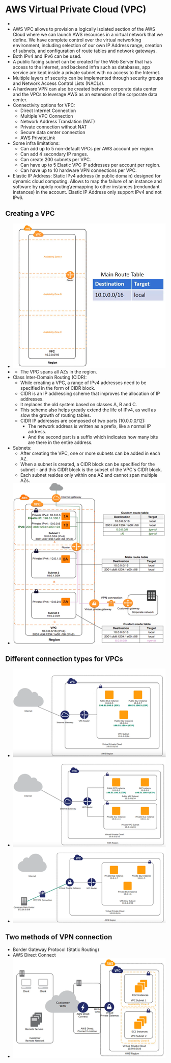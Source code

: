 # AWS Virtual Private Cloud (VPC)


* 
* AWS VPC allows to provision a logically isolated section of the AWS Cloud where we can launch AWS resources in a virtual network that we define. We have complete control over the virtual networking environment, including selection of our own IP Address range, creation of subnets, and configuration of route tables and network gateways. 
* Both IPv4 and IPv6 can be used. 
* A public facing subnet can be created for the Web Server that has access to the internet, and backend infra such as databases, app service are kept inside a private subnet with no access to the Internet. 
* Multiple layers of security can be implemented through security groups and Network Access Control Lists (NACLs). 
* A hardware VPN can also be created between corporate data center and the VPCs to leverage AWS as an extension of the corporate data center.  
* Connectivity options for VPC:
	* Direct Internet Connection
	* Multiple VPC Connection
	* Network Address Translation (NAT)
	* Private connection without NAT
	* Secure data center connection
	* AWS PrivateLink
* Some infra limitations:
	* Can add up to 5 non-default VPCs per AWS account per region. 
	* Can add 4 secondary IP ranges. 
	* Can create 200 subnets per VPC. 
	* Can have up to 5 Elastic VPC IP addresses per account per region. 
	* Can have up to 10 hardware VPN connections per VPC. 
* Elastic IP Address: Static IPv4 address (in public domain) designed for dynamic cloud computing. Allows to map the failure of an instance and software by rapidly routing\remapping to other instances (rendundant instances) in the account. Elastic IP Address only support IPv4 and not IPv6. 

## Creating a VPC
* ![VPC](assets/virtual_private_cloud/vpc.png)
* * The VPC spans all AZs in the region. 
* Class Inter-Domain Routing (CIDR): 
	* While creating a VPC, a range of IPv4 addresses need to be specified in the form of CIDR block. 
	* CIDR is an IP addressing scheme that improves the allocation of IP addresses. 
	* It replaces the old system based on classes A, B and C. 
	* This scheme also helps greatly extend the life of IPv4, as well as slow the growth of routing tables. 
	* CIDR IP addresses are composed of two parts (10.0.0.0/12): 
		* The network address is written as a prefix, like a normal IP address. 
		* And the second part is a suffix which indicates how many bits are there in the entire address. 
* Subnets:
	* After creating the VPC, one or more subnets can be added in each AZ. 
	* When a subnet is created, a CIDR block can be specified for the subnet - and this CIDR block is the subset of the VPC's CIDR block. 
	* Each subnet resides only within one AZ and cannot span multiple AZs. 
* ![VPC with Subnets](assets/virtual_private_cloud/vpc_II.png)

## Different connection types for VPCs
* ![Simple VPC](assets/virtual_private_cloud/simple_vpc.png)
* ![Simple VPC II](assets/virtual_private_cloud/simple_vpc_II.png)
* ![Simple VPC](assets/virtual_private_cloud/simple_vpc_III.png)

## Two methods of VPN connection
* Border Gateway Protocol (Static Routing)
* AWS Direct Connect
* ![AWS Direct Connect](assets/virtual_private_cloud/aws_direct_connect.png)